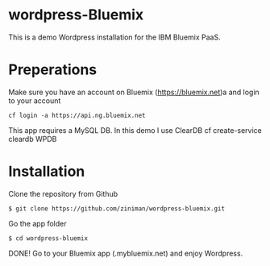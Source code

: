 # wordpress-Bluemix

This is a demo Wordpress installation for the IBM Bluemix PaaS.

Preperations
================
Make sure you have an account on Bluemix (https://bluemix.net)a and login to your account
	
	cf login -a https://api.ng.bluemix.net

This app requires a MySQL DB. In this demo I use ClearDB
	cf create-service cleardb WPDB


Installation
================

Clone the repository from Github

	$ git clone https://github.com/ziniman/wordpress-bluemix.git
	
Go the app folder

	$ cd wordpress-bluemix
	
	
DONE! Go to your Bluemix app (<appname>.mybluemix.net) and enjoy Wordpress. 
